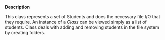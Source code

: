 **Description**

This class represents a set of Students and does the necessary file I/O that
they require. An instance of a _Class_ can be viewed simply as a list of students. Class deals with adding and removing students in the file system by creating folders.